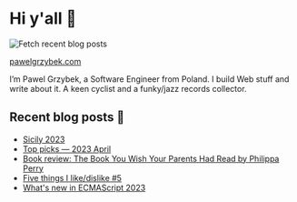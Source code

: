 # Hi y'all 👋

![Fetch recent blog posts](https://github.com/pawelgrzybek/pawelgrzybek/workflows/Fetch%20recent%20blog%20posts/badge.svg)

[pawelgrzybek.com](https://pawelgrzybek.com)

I’m Pawel Grzybek, a Software Engineer from Poland. I build Web stuff and write about it. A keen cyclist and a funky/jazz records collector.

## Recent blog posts 📝

<!-- FEED-START -->
- [Sicily 2023](https://pawelgrzybek.com/sicily-2023/)
- [Top picks — 2023 April](https://pawelgrzybek.com/top-picks-2023-april/)
- [Book review: The Book You Wish Your Parents Had Read by Philippa Perry](https://pawelgrzybek.com/book-review-the-book-you-wish-your-parents-had-read-by-philippa-perry/)
- [Five things I like/dislike #5](https://pawelgrzybek.com/five-things-i-like-dislike-5/)
- [What's new in ECMAScript 2023](https://pawelgrzybek.com/whats-new-in-ecmascript-2023/)
<!-- FEED-END -->